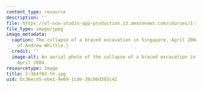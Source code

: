 ```yaml
---
content_type: resource
description: ''
file: https://ol-ocw-studio-app-production.s3.amazonaws.com/courses/1-364-advanced-geotechnical-engineering-fall-2003/bc36ece5ebe19e691cde38c06d392c42_1-364f03-th.jpg
file_type: image/jpeg
image_metadata:
  caption: The collapse of a braced excavation in Singapore, April 2004. (Image courtesy
    of Andrew Whittle.)
  credit: ''
  image-alt: An aerial photo of the collapse of a braced excavation in Singapore,
    April 2004.
resourcetype: Image
title: 1-364f03-th.jpg
uid: bc36ece5-ebe1-9e69-1cde-38c06d392c42
---
```

